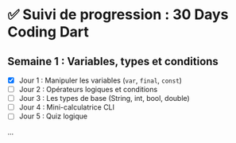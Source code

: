 # ✅ Suivi de progression : 30 Days Coding Dart

## Semaine 1 : Variables, types et conditions

- [x] Jour 1 : Manipuler les variables (`var`, `final`, `const`)
- [ ] Jour 2 : Opérateurs logiques et conditions
- [ ] Jour 3 : Les types de base (String, int, bool, double)
- [ ] Jour 4 : Mini-calculatrice CLI
- [ ] Jour 5 : Quiz logique

...
